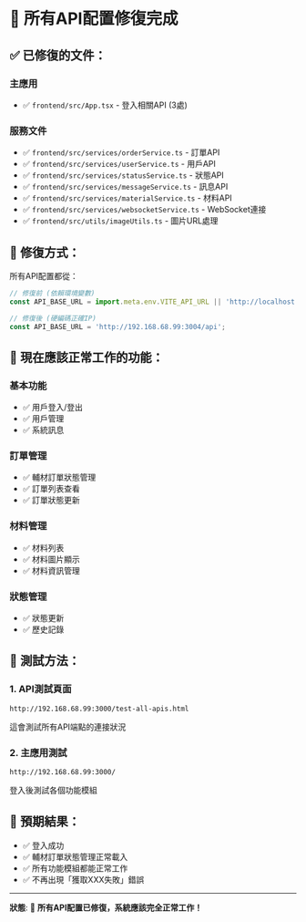 # 🔧 所有API配置修復完成

## ✅ **已修復的文件**：

### **主應用**
- ✅ `frontend/src/App.tsx` - 登入相關API (3處)

### **服務文件**
- ✅ `frontend/src/services/orderService.ts` - 訂單API
- ✅ `frontend/src/services/userService.ts` - 用戶API  
- ✅ `frontend/src/services/statusService.ts` - 狀態API
- ✅ `frontend/src/services/messageService.ts` - 訊息API
- ✅ `frontend/src/services/materialService.ts` - 材料API
- ✅ `frontend/src/services/websocketService.ts` - WebSocket連接
- ✅ `frontend/src/utils/imageUtils.ts` - 圖片URL處理

## 🔄 **修復方式**：
所有API配置都從：
```javascript
// 修復前 (依賴環境變數)
const API_BASE_URL = import.meta.env.VITE_API_URL || 'http://localhost:3004/api';

// 修復後 (硬編碼正確IP)
const API_BASE_URL = 'http://192.168.68.99:3004/api';
```

## 📱 **現在應該正常工作的功能**：

### **基本功能**
- ✅ 用戶登入/登出
- ✅ 用戶管理
- ✅ 系統訊息

### **訂單管理**
- ✅ 輔材訂單狀態管理
- ✅ 訂單列表查看
- ✅ 訂單狀態更新

### **材料管理**
- ✅ 材料列表
- ✅ 材料圖片顯示
- ✅ 材料資訊管理

### **狀態管理**
- ✅ 狀態更新
- ✅ 歷史記錄

## 🧪 **測試方法**：

### 1. **API測試頁面**
```
http://192.168.68.99:3000/test-all-apis.html
```
這會測試所有API端點的連接狀況

### 2. **主應用測試**
```
http://192.168.68.99:3000/
```
登入後測試各個功能模組

## 🎯 **預期結果**：
- ✅ 登入成功
- ✅ 輔材訂單狀態管理正常載入
- ✅ 所有功能模組都能正常工作
- ✅ 不再出現「獲取XXX失敗」錯誤

---
**狀態**: 🚀 **所有API配置已修復，系統應該完全正常工作！**